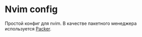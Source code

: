 # Nvim config

Простой конфиг для nvim. В качестве пакетного менеджера используется [Packer](https://github.com/wbthomason/packer.nvim).

